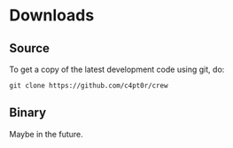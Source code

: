 Downloads
================================

Source
------

To get a copy of the latest development code using git, do:

```
git clone https://github.com/c4pt0r/crew
```



Binary
----

Maybe in the future.

